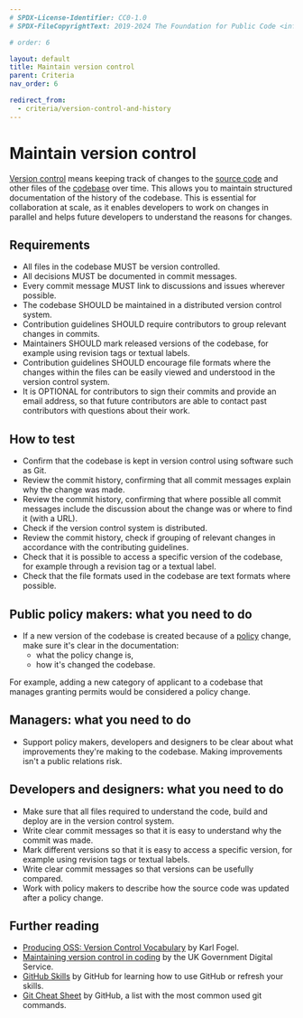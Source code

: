 ```yaml
---
# SPDX-License-Identifier: CC0-1.0
# SPDX-FileCopyrightText: 2019-2024 The Foundation for Public Code <info@publiccode.net>, https://standard.publiccode.net/AUTHORS

# order: 6

layout: default
title: Maintain version control
parent: Criteria
nav_order: 6

redirect_from:
  - criteria/version-control-and-history
---
```

# Maintain version control

[Version control](../glossary.md#version-control) means keeping track of changes to the [source code](../glossary.md#source-code) and other files of the [codebase](../glossary.md#codebase) over time.
This allows you to maintain structured documentation of the history of the codebase.
This is essential for collaboration at scale, as it enables developers to work on changes in parallel and helps future developers to understand the reasons for changes.

## Requirements

* All files in the codebase MUST be version controlled.
* All decisions MUST be documented in commit messages.
* Every commit message MUST link to discussions and issues wherever possible.
* The codebase SHOULD be maintained in a distributed version control system.
* Contribution guidelines SHOULD require contributors to group relevant changes in commits.
* Maintainers SHOULD mark released versions of the codebase, for example using revision tags or textual labels.
* Contribution guidelines SHOULD encourage file formats where the changes within the files can be easily viewed and understood in the version control system.
* It is OPTIONAL for contributors to sign their commits and provide an email address, so that future contributors are able to contact past contributors with questions about their work.

## How to test

* Confirm that the codebase is kept in version control using software such as Git.
* Review the commit history, confirming that all commit messages explain why the change was made.
* Review the commit history, confirming that where possible all commit messages include the discussion about the change was or where to find it (with a URL).
* Check if the version control system is distributed.
* Review the commit history, check if grouping of relevant changes in accordance with the contributing guidelines.
* Check that it is possible to access a specific version of the codebase, for example through a revision tag or a textual label.
* Check that the file formats used in the codebase are text formats where possible.

## Public policy makers: what you need to do

* If a new version of the codebase is created because of a [policy](../glossary.md#policy) change, make sure it's clear in the documentation:
  * what the policy change is,
  * how it's changed the codebase.

For example, adding a new category of applicant to a codebase that manages granting permits would be considered a policy change.

## Managers: what you need to do

* Support policy makers, developers and designers to be clear about what improvements they're making to the codebase. Making improvements isn't a public relations risk.

## Developers and designers: what you need to do

* Make sure that all files required to understand the code, build and deploy are in the version control system.
* Write clear commit messages so that it is easy to understand why the commit was made.
* Mark different versions so that it is easy to access a specific version, for example using revision tags or textual labels.
* Write clear commit messages so that versions can be usefully compared.
* Work with policy makers to describe how the source code was updated after a policy change.

## Further reading

* [Producing OSS: Version Control Vocabulary](https://producingoss.com/en/vc.html#vc-vocabulary) by Karl Fogel.
* [Maintaining version control in coding](https://www.gov.uk/service-manual/technology/maintaining-version-control-in-coding) by the UK Government Digital Service.
* [GitHub Skills](https://skills.github.com/) by GitHub for learning how to use GitHub or refresh your skills.
* [Git Cheat Sheet](https://education.github.com/git-cheat-sheet-education.pdf) by GitHub, a list with the most common used git commands.
